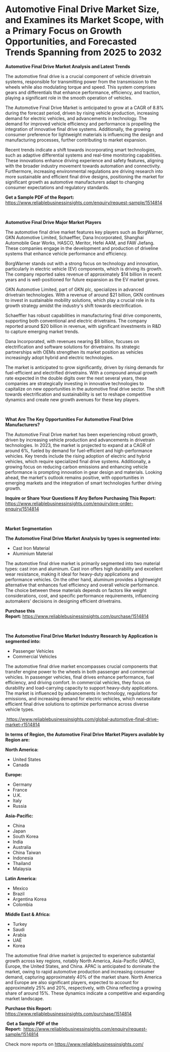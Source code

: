 <p><h1>Automotive Final Drive Market Size, and Examines its Market Scope, with a Primary Focus on Growth Opportunities, and Forecasted Trends Spanning from 2025 to 2032</h1></p><p><strong>Automotive Final Drive Market Analysis and Latest Trends</strong></p>
<p><p>The automotive final drive is a crucial component of vehicle drivetrain systems, responsible for transmitting power from the transmission to the wheels while also modulating torque and speed. This system comprises gears and differentials that enhance performance, efficiency, and traction, playing a significant role in the smooth operation of vehicles. </p><p>The Automotive Final Drive Market is anticipated to grow at a CAGR of 8.8% during the forecast period, driven by rising vehicle production, increasing demand for electric vehicles, and advancements in technology. The demand for improved vehicle efficiency and performance is propelling the integration of innovative final drive systems. Additionally, the growing consumer preference for lightweight materials is influencing the design and manufacturing processes, further contributing to market expansion. </p><p>Recent trends indicate a shift towards incorporating smart technologies, such as adaptive differential systems and real-time monitoring capabilities. These innovations enhance driving experience and safety features, aligning with the broader industry movement towards automation and connectivity. Furthermore, increasing environmental regulations are driving research into more sustainable and efficient final drive designs, positioning the market for significant growth as automotive manufacturers adapt to changing consumer expectations and regulatory standards.</p></p>
<p><strong>Get a Sample PDF of the Report:&nbsp;</strong> <a href="https://www.reliablebusinessinsights.com/enquiry/request-sample/1514814?utm_campaign=96&utm_medium=2&utm_source=Github&utm_content=ia&utm_term=17012025&utm_id=automotive-final-drive">https://www.reliablebusinessinsights.com/enquiry/request-sample/1514814</a></p>
<p>&nbsp;</p>
<p><strong>Automotive Final Drive Major Market Players</strong></p>
<p><p>The automotive final drive market features key players such as BorgWarner, GKN Automotive Limited, Schaeffler, Dana Incorporated, Shanghai Automobile Gear Works, HASCO, Meritor, Hefei AAM, and FAW Jiefang. These companies engage in the development and production of driveline systems that enhance vehicle performance and efficiency.</p><p>BorgWarner stands out with a strong focus on technology and innovation, particularly in electric vehicle (EV) components, which is driving its growth. The company reported sales revenue of approximately $14 billion in recent years and is well-positioned for future expansion as the EV market grows.</p><p>GKN Automotive Limited, part of GKN plc, specializes in advanced drivetrain technologies. With a revenue of around $21 billion, GKN continues to invest in sustainable mobility solutions, which play a crucial role in its growth strategy amidst the industry's shift towards electrification.</p><p>Schaeffler has robust capabilities in manufacturing final drive components, supporting both conventional and electric drivetrains. The company reported around $20 billion in revenue, with significant investments in R&D to capture emerging market trends.</p><p>Dana Incorporated, with revenues nearing $8 billion, focuses on electrification and software solutions for drivetrains. Its strategic partnerships with OEMs strengthen its market position as vehicles increasingly adopt hybrid and electric technologies.</p><p>The market is anticipated to grow significantly, driven by rising demands for fuel-efficient and electrified drivetrains. With a compound annual growth rate expected in the double digits over the next several years, these companies are strategically investing in innovative technologies to capitalize on new opportunities in the automotive final drive sector. The shift towards electrification and sustainability is set to reshape competitive dynamics and create new growth avenues for these key players.</p></p>
<p>&nbsp;</p>
<p><strong>What Are The Key Opportunities For Automotive Final Drive Manufacturers?</strong></p>
<p><p>The Automotive Final Drive market has been experiencing robust growth, driven by increasing vehicle production and advancements in drivetrain technologies. In 2023, the market is projected to expand at a CAGR of around 6%, fueled by demand for fuel-efficient and high-performance vehicles. Key trends include the rising adoption of electric and hybrid vehicles, which require specialized final drive systems. Additionally, a growing focus on reducing carbon emissions and enhancing vehicle performance is prompting innovation in gear design and materials. Looking ahead, the market's outlook remains positive, with opportunities in emerging markets and the integration of smart technologies further driving growth.</p></p>
<p><strong>Inquire or Share Your Questions If Any Before Purchasing This Report:</strong> <a href="https://www.reliablebusinessinsights.com/enquiry/pre-order-enquiry/1514814?utm_campaign=96&utm_medium=2&utm_source=Github&utm_content=ia&utm_term=17012025&utm_id=automotive-final-drive">https://www.reliablebusinessinsights.com/enquiry/pre-order-enquiry/1514814</a></p>
<p>&nbsp;</p>
<p><strong>Market Segmentation</strong></p>
<p><strong>The Automotive Final Drive Market Analysis by types is segmented into:</strong></p>
<p><ul><li>Cast Iron Material</li><li>Aluminium Material</li></ul></p>
<p><p>The automotive final drive market is primarily segmented into two material types: cast iron and aluminum. Cast iron offers high durability and excellent wear resistance, making it ideal for heavy-duty applications and performance vehicles. On the other hand, aluminum provides a lightweight alternative that enhances fuel efficiency and overall vehicle performance. The choice between these materials depends on factors like weight considerations, cost, and specific performance requirements, influencing automakers' decisions in designing efficient drivetrains.</p></p>
<p><strong>Purchase this Report:&nbsp;</strong><a href="https://www.reliablebusinessinsights.com/purchase/1514814?utm_campaign=96&utm_medium=2&utm_source=Github&utm_content=ia&utm_term=17012025&utm_id=automotive-final-drive">https://www.reliablebusinessinsights.com/purchase/1514814</a></p>
<p>&nbsp;</p>
<p><strong>The Automotive Final Drive Market Industry Research by Application is segmented into:</strong></p>
<p><ul><li>Passenger Vehicles</li><li>Commercial Vehicles</li></ul></p>
<p><p>The automotive final drive market encompasses crucial components that transfer engine power to the wheels in both passenger and commercial vehicles. In passenger vehicles, final drives enhance performance, fuel efficiency, and driving comfort. In commercial vehicles, they focus on durability and load-carrying capacity to support heavy-duty applications. The market is influenced by advancements in technology, regulations for emissions, and increasing demand for electric vehicles, which necessitate efficient final drive solutions to optimize performance across diverse vehicle types.</p></p>
<p><a href="https://www.reliablebusinessinsights.com/global-automotive-final-drive-market-r1514814?utm_campaign=96&utm_medium=2&utm_source=Github&utm_content=ia&utm_term=17012025&utm_id=automotive-final-drive">&nbsp;https://www.reliablebusinessinsights.com/global-automotive-final-drive-market-r1514814</a></p>
<p><strong>In terms of Region, the Automotive Final Drive Market Players available by Region are:</strong></p>
<p>
    <p> <strong> North America: </strong>
        <ul>
            <li>United States</li>
            <li>Canada</li>
        </ul>
        </p> 
    <p> <strong> Europe: </strong>
        <ul>
            <li>Germany</li>
            <li>France</li>
            <li>U.K.</li>
            <li>Italy</li>
            <li>Russia</li>
        </ul>
        </p> 
    <p> <strong> Asia-Pacific: </strong>
        <ul>
            <li>China</li>
            <li>Japan</li>
            <li>South Korea</li>
            <li>India</li>
            <li>Australia</li>
            <li>China Taiwan</li>
            <li>Indonesia</li>
            <li>Thailand</li>
            <li>Malaysia</li>
        </ul>
        </p> 
    <p> <strong> Latin America: </strong>
        <ul>
            <li>Mexico</li>
            <li>Brazil</li>
            <li>Argentina Korea</li>
            <li>Colombia</li>
        </ul>
        </p> 
    <p> <strong> Middle East & Africa: </strong>
        <ul>
            <li>Turkey</li>
            <li>Saudi</li>
            <li>Arabia</li>
            <li>UAE</li>
            <li>Korea</li>
        </ul>
    </p>
    </p>
<p><p>The automotive final drive market is projected to experience substantial growth across key regions, notably North America, Asia-Pacific (APAC), Europe, the United States, and China. APAC is anticipated to dominate the market, owing to rapid automotive production and increasing consumer demand, capturing approximately 40% of the market share. North America and Europe are also significant players, expected to account for approximately 25% and 20%, respectively, with China reflecting a growing share of around 15%. These dynamics indicate a competitive and expanding market landscape.</p></p>
<p><strong>Purchase this Report: </strong><a href="https://www.reliablebusinessinsights.com/purchase/1514814?utm_campaign=96&utm_medium=2&utm_source=Github&utm_content=ia&utm_term=17012025&utm_id=automotive-final-drive">https://www.reliablebusinessinsights.com/purchase/1514814</a></p>
<p>&nbsp;<strong>Get a Sample PDF of the Report:&nbsp;&nbsp;</strong><a href="https://www.reliablebusinessinsights.com/enquiry/request-sample/1514814?utm_campaign=96&utm_medium=2&utm_source=Github&utm_content=ia&utm_term=17012025&utm_id=automotive-final-drive">https://www.reliablebusinessinsights.com/enquiry/request-sample/1514814</a></p>
<p><strong></strong></p>
<p>Check more reports on <a href="https://www.reliablebusinessinsights.com/?utm_campaign=96&utm_medium=2&utm_source=Github&utm_content=ia&utm_term=17012025&utm_id=automotive-final-drive">https://www.reliablebusinessinsights.com/</a></p>